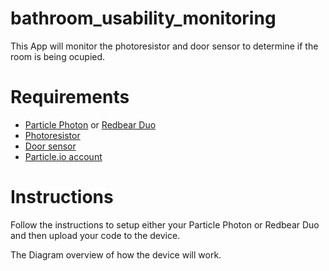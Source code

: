 # bathroom_usability_monitoring
This App will monitor the photoresistor and door sensor to determine if the room is being ocupied.

# Requirements
- [Particle Photon](https://www.particle.io/products/hardware/photon-wifi-dev-kit) or [Redbear Duo](http://redbear.cc/duo/) 
- [Photoresistor](https://en.wikipedia.org/wiki/Photoresistor)
- [Door sensor](https://www.amazon.com/Magnetic-Sensor-Window-Warning-Switch/dp/B0050N7SM0) 
- [Particle.io account](https://www.particle.io/)

# Instructions
Follow the instructions to setup either your Particle Photon or Redbear Duo and then upload your code to the device. 

The Diagram overview of how the device will work.
<DIAGRAM GOES HERE>
